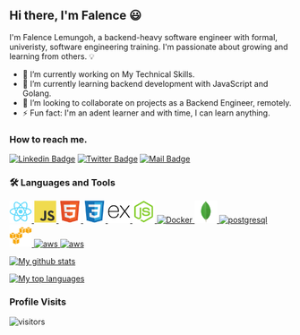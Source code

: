 ## Hi there, I'm Falence 😃
I'm Falence Lemungoh, a backend-heavy software engineer with formal, univeristy, software engineering training. I'm passionate about growing and learning  from others. 💡

- 🔭 I’m currently working on My Technical Skills.
- 🌱 I’m currently learning backend development with JavaScript and Golang.
- 👯 I’m looking to collaborate on projects as a Backend Engineer, remotely.
- ⚡ Fun fact: I'm an adent learner and with time, I can learn anything.
<!-- - 💬 Ask me about ... -->
<!-- - 📫 How to reach me:  -->

### How to reach me.
[![Linkedin Badge](https://img.shields.io/badge/-Falence-0e76a8?style=flat&labelColor=0e76a8&logo=linkedin&logoColor=white)](https://www.linkedin.com/in/falence-lemungoh/)
[![Twitter Badge](https://img.shields.io/badge/-@FalenceLemu-1ca0f1?style=flat&labelColor=1ca0f1&logo=twitter&logoColor=white&link=https://twitter.com/FalenceLemu)](https://twitter.com/FalenceLemu)
[![Mail Badge](https://img.shields.io/badge/-falencelemungoh-c0392b?style=flat&labelColor=c0392b&logo=gmail&logoColor=white)](mailto:falencelemungoh@gmail.com)

### 🛠 Languages and Tools
<p align="left">
   <a href="https://reactjs.org/" target="_blank">
    <img
      src="https://raw.githubusercontent.com/devicons/devicon/master/icons/react/react-original.svg"
      alt="reactnative"
      width="40"
      height="40"
    />
  </a>

  <a href="https://developer.mozilla.org/en-US/docs/Web/JavaScript" target="_blank">
    <img
      src="https://raw.githubusercontent.com/devicons/devicon/master/icons/javascript/javascript-original.svg"
      alt="javascript"
      width="40"
      height="40"
    />
  </a>
  <a href="https://www.w3.org/html/" target="_blank">
    <img
      src="https://raw.githubusercontent.com/devicons/devicon/master/icons/html5/html5-original.svg"
      alt="html5"
      width="40"
      height="40"
    />
  </a>
  <a href="https://www.w3schools.com/css/" target="_blank">
    <img
      src="https://raw.githubusercontent.com/devicons/devicon/master/icons/css3/css3-original.svg"
      alt="css3"
      width="40"
      height="40"
    />
  </a>
<!--     <a href="https://redux.js.org" target="_blank">
    <img
      src="https://raw.githubusercontent.com/devicons/devicon/master/icons/redux/redux-original.svg"
      alt="redux"
      width="40"
      height="40"
    />
  </a> -->
<!--   <a href="https://sass-lang.com" target="_blank">
    <img
      src="https://raw.githubusercontent.com/devicons/devicon/master/icons/sass/sass-original.svg"
      alt="sass"
      width="40"
      height="40"
    />
  </a> -->
<!--     <a href="https://styled-components.com/" target="_blank">
    <img
      src="https://cdn.jsdelivr.net/npm/simple-icons@3.0.1/icons/styled-components.svg"
      alt="Styled-components"
      width="40"
      height="40"
    />
  </a> -->
  
<!--   <a href="https://graphql.org" target="_blank">
    <img
      src="https://www.vectorlogo.zone/logos/graphql/graphql-icon.svg"
      alt="graphql"
      width="40"
      height="40"
    />
  </a> -->

  
  <a href="https://expressjs.com" target="_blank">
    <img
      src="https://raw.githubusercontent.com/devicons/devicon/master/icons/express/express-original.svg"
      alt="express"
      width="40"
      height="40"
    />
  </a>

  <a href="https://nodejs.org" target="_blank">
    <img
      src="https://raw.githubusercontent.com/devicons/devicon/master/icons/nodejs/nodejs-plain.svg"
      alt="nodejs"
      width="40"
      height="40"
    />
  </a>
  
  
  <a href="https://www.docker.com/" target="_blank">
    <img
      src="https://www.docker.com/sites/default/files/d8/styles/role_icon/public/2019-07/Moby-logo.png?itok=sYH_JEaJ"
      alt="Docker"
      width="40"
      height="40"
    />
  </a>

  <a href="https://www.mongodb.com/" target="_blank">
    <img
      src="https://raw.githubusercontent.com/devicons/devicon/master/icons/mongodb/mongodb-original.svg"
      alt="mongodb"
      width="40"
      height="40"
    />
  </a>
  
  <a href="https://www.postgresql.org/" target="_blank">
    <img
      src="https://www.postgresql.org/media/img/about/press/elephant.png"
      alt="postgresql"
      width="40"
      height="40"
    />
  </a>
  
<!--   <a href="https://www.console.firebase.google.com" target="_blank">
    <img
      src="https://seeklogo.com/images/F/firebase-logo-402F407EE0-seeklogo.com.png"
      alt="firebase"
      width="40"
      height="40"
    />
  </a> -->
  <a href="https://aws.amazon.com/" target="_blank">
    <img
      src="https://raw.githubusercontent.com/devicons/devicon/master/icons/amazonwebservices/amazonwebservices-original.svg"
      alt="aws"
      width="40"
      height="40"
    />
  </a>

  <a href="https://redis.io/" target="_blank">
    <img
      src="https://redis.io/images/redis-white.png"
      alt="aws"
      height="40"
      width="auto"
    />
  </a>
   
   <a href="https://www.openapis.org/" target="_blank">
    <img
      src="https://upload.wikimedia.org/wikipedia/commons/a/ab/Swagger-logo.png"
      alt="aws"
      height="40"
      width="auto"
    />
  </a>
</p>


[![My github stats](https://github-readme-stats.vercel.app/api?username=falence&count_private=true&show_icons=true&theme=dark)](https://github.com/falence/github-readme-stats) <br>

[![My top languages](https://github-readme-stats.vercel.app/api/top-langs/?username=falence&layout=compact&hide=html,css&theme=dark)](https://github.com/falence/github-readme-stats)

### Profile Visits 
![visitors](https://visitor-badge.glitch.me/badge?page_id=falence.falence)


